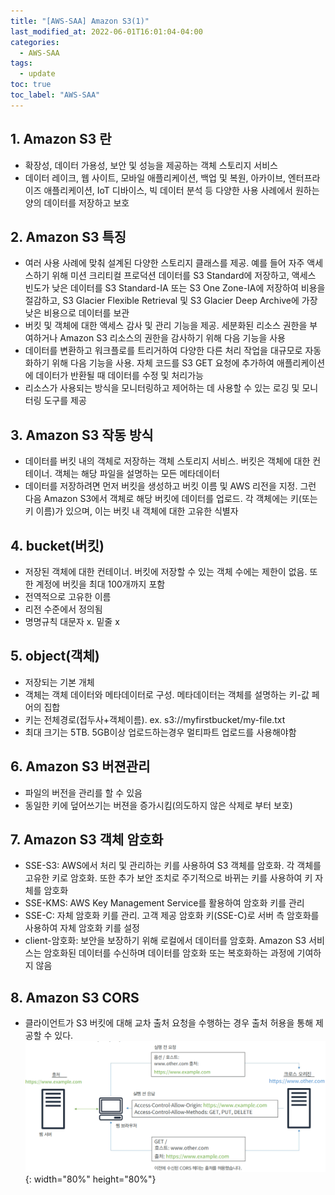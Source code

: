```yaml
---
title: "[AWS-SAA] Amazon S3(1)"
last_modified_at: 2022-06-01T16:01:04-04:00
categories:
  - AWS-SAA
tags:
  - update
toc: true
toc_label: "AWS-SAA"
---
```


## 1. Amazon S3 란
- 확장성, 데이터 가용성, 보안 및 성능을 제공하는 객체 스토리지 서비스
- 데이터 레이크, 웹 사이트, 모바일 애플리케이션, 백업 및 복원, 아카이브, 엔터프라이즈 애플리케이션, IoT 디바이스, 빅 데이터 분석 등 다양한 사용 사례에서 원하는 양의 데이터를 저장하고 보호

## 2. Amazon S3 특징
- 여러 사용 사례에 맞춰 설계된 다양한 스토리지 클래스를 제공. 예를 들어 자주 액세스하기 위해 미션 크리티컬 프로덕션 데이터를 S3 Standard에 저장하고, 액세스 빈도가 낮은 데이터를 S3 Standard-IA 또는 S3 One Zone-IA에 저장하여 비용을 절감하고, S3 Glacier Flexible Retrieval 및 S3 Glacier Deep Archive에 가장 낮은 비용으로 데이터를 보관
- 버킷 및 객체에 대한 액세스 감사 및 관리 기능을 제공. 세분화된 리소스 권한을 부여하거나 Amazon S3 리소스의 권한을 감사하기 위해 다음 기능을 사용
- 데이터를 변환하고 워크플로를 트리거하여 다양한 다른 처리 작업을 대규모로 자동화하기 위해 다음 기능을 사용. 자체 코드를 S3 GET 요청에 추가하여 애플리케이션에 데이터가 반환될 때 데이터를 수정 및 처리가능
- 리소스가 사용되는 방식을 모니터링하고 제어하는 데 사용할 수 있는 로깅 및 모니터링 도구를 제공

## 3. Amazon S3 작동 방식
- 데이터를 버킷 내의 객체로 저장하는 객체 스토리지 서비스. 버킷은 객체에 대한 컨테이너. 객체는 해당 파일을 설명하는 모든 메타데이터
- 데이터를 저장하려면 먼저 버킷을 생성하고 버킷 이름 및 AWS 리전을 지정. 그런 다음 Amazon S3에서 객체로 해당 버킷에 데이터를 업로드. 각 객체에는 키(또는 키 이름)가 있으며, 이는 버킷 내 객체에 대한 고유한 식별자

## 4. bucket(버킷)
- 저장된 객체에 대한 컨테이너. 버킷에 저장할 수 있는 객체 수에는 제한이 없음. 또한 계정에 버킷을 최대 100개까지 포함
- 전역적으로 고유한 이름
- 리전 수준에서 정의됨
- 명명규칙 대문자 x. 밑줄 x

## 5. object(객체)
- 저장되는 기본 개체
- 객체는 객체 데이터와 메타데이터로 구성. 메타데이터는 객체를 설명하는 키-값 페어의 집합
- 키는 전체경로(접두사+객체이름). ex. s3://myfirstbucket/my-file.txt
- 최대 크기는 5TB. 5GB이상 업로드하는경우 멀티파트 업로드를 사용해야함

## 6. Amazon S3 버젼관리
- 파일의 버전을 관리를 할 수 있음
- 동일한 키에 덮어쓰기는 버젼을 증가시킴(의도하지 않은 삭제로 부터 보호)

## 7. Amazon S3 객체 암호화
- SSE-S3: AWS에서 처리 및 관리하는 키를 사용하여 S3 객체를 암호화. 각 객체를 고유한 키로 암호화. 또한 추가 보안 조치로 주기적으로 바뀌는 키를 사용하여 키 자체를 암호화
- SSE-KMS: AWS Key Management Service를 활용하여 암호화 키를 관리
- SSE-C: 자체 암호화 키를 관리. 고객 제공 암호화 키(SSE-C)로 서버 측 암호화를 사용하여 자체 암호화 키를 설정
- client-암호화: 보안을 보장하기 위해 로컬에서 데이터를 암호화. Amazon S3 서비스는 암호화된 데이터를 수신하며 데이터를 암호화 또는 복호화하는 과정에 기여하지 않음

## 8. Amazon S3 CORS
- 클라이언트가 S3 버킷에 대해 교차 출처 요청을 수행하는 경우 출처 허용을 통해 제공할 수 있다.   
![image](/assets/images/amzon-s3/cors.png){: width="80%" height="80%"}